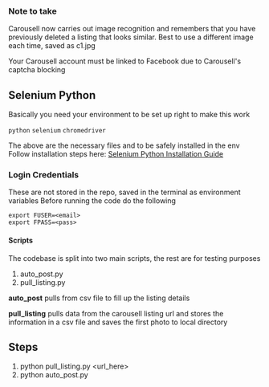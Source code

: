 ### Note to take
Carousell now carries out image recognition and remembers that you have previously deleted a listing that looks similar.
Best to use a different image each time, saved as c1.jpg

Your Carousell account must be linked to Facebook due to Carousell's captcha blocking

## Selenium Python 
Basically you need your environment to be set up right to make this work

`python`
`selenium`
`chromedriver` 

The above are the necessary files and to be safely installed in the env
Follow installation steps here: 
[Selenium Python Installation Guide](http://selenium-python.readthedocs.io/installation.html)

### Login Credentials
These are not stored in the repo, saved in the terminal as environment variables
Before running the code do the following 
```
export FUSER=<email>
export FPASS=<pass>
```
#### Scripts
The codebase is split into two main scripts, the rest are for testing purposes
1. auto_post.py
2. pull_listing.py

**auto_post** pulls from csv file to fill up the listing details

**pull_listing**
 pulls data from the carousell listing url and stores the information in a csv file and saves the first photo to local directory

## Steps
1. python pull_listing.py <url_here>
2. python auto_post.py

